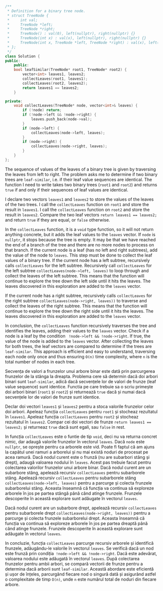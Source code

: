 ```cpp
/**
 * Definition for a binary tree node.
 * struct TreeNode {
 *     int val;
 *     TreeNode *left;
 *     TreeNode *right;
 *     TreeNode() : val(0), left(nullptr), right(nullptr) {}
 *     TreeNode(int x) : val(x), left(nullptr), right(nullptr) {}
 *     TreeNode(int x, TreeNode *left, TreeNode *right) : val(x), left(left), right(right) {}
 * };
 */
class Solution {
public:
    public:
    bool leafSimilar(TreeNode* root1, TreeNode* root2) {
        vector<int> leaves1, leaves2;
        collectLeaves(root1, leaves1);
        collectLeaves(root2, leaves2);
        return leaves1 == leaves2;
    }

private:
    void collectLeaves(TreeNode* node, vector<int>& leaves) {
        if (!node) return;
        if (!node->left && !node->right) {
            leaves.push_back(node->val);
        }
        if (node->left) {
            collectLeaves(node->left, leaves);
        }
        if (node->right) {
            collectLeaves(node->right, leaves);
        }
    }
};

```
The sequence of values of the leaves of a binary tree is given by traversing the leaves from left to right.
The problem asks me to determine if two binary trees are `leaf-similar`, i.e. if their leaf value sequences are identical.
The function I need to write takes two binary trees (`root1` and `root2`) and returns `true` if and only if their sequences of leaf values are identical.

I declare two vectors `leaves1` and `leaves2` to store the values of the leaves of the two trees.
I call the `collectLeaves` function on `root1` and store the result in `leaves1`.
I call the `collectLeaves` function on `root2` and store the result in `leaves2`.
Compare the two leaf vectors `return leaves1 == leaves2;` and return `true` if they are equal, or `false` otherwise.

In the `collectLeaves` function, it is a `void` type function, so it will not return anything concrete, but it adds the leaf values to the `leaves` vector.
If `node` is `nullptr`, it stops because the tree is empty. It may be that we have reached the end of a branch of the tree and there are no more nodes to process on that branch.
If the current node is a leaf (has no left and right subtrees), add the value of the node to `leaves`. This step must be done to collect the leaf values of a binary tree.
If the current node has a left subtree, recursively calls `collectLeaves` for the left subtree.
Recursively call `collectLeaves` for the left subtree `collectLeaves(node->left, leaves)` to loop through and collect the leaves of the left subtree.
This means that the function will continue to explore the tree down the left side until it hits the leaves.
The leaves discovered in this exploration are added to the `leaves` vector.

If the current node has a right subtree, recursively calls `collectLeaves` for the right subtree `collectLeaves(node->right, leaves))` to traverse and collect the leaves of the right subtree.
This means that the function will continue to explore the tree down the right side until it hits the leaves.
The leaves discovered in this exploration are added to the `leaves` vector.

In conclusion, the `collectLeaves` function recursively traverses the tree and identifies the leaves, adding their values to the `leaves` vector.
Check if a node is a leaf by the condition ` !node->left && !node->right`. If true, the value of the node is added to the `leaves` vector.
After collecting the leaves for both trees, the leaf vectors are compared to determine if the trees are `leaf-similar`.
This approach is efficient and easy to understand, traversing each node only once and thus ensuring `O(n)` time complexity, where `n` is the total number of nodes in each tree.



Secvența de valori a frunzelor unui arbore binar este dată prin parcurgerea frunzelor de la stânga la dreapta.
Problema cere să determin dacă doi arbori binari sunt `leaf-similar`, adică dacă secvențele lor de valori de frunze (leaf value sequence) sunt identice.
Functia pe care trebuie sa o scriu primește doi arbori binari (`root1` și `root2`) și returnează `true` dacă și numai dacă secvențele lor de valori de frunze sunt identice.

Declar doi vectori `leaves1` și `leaves2` pentru a stoca valorile frunzelor celor doi arbori.
Apeleaz funcția `collectLeaves` pentru `root1` și stocheaz rezultatul în `leaves1`.
Apeleaz funcția `collectLeaves` pentru `root2` și stocheaz rezultatul în `leaves2`.
Compar cei doi vectori de frunze `return leaves1 == leaves2;` și returneaz `true` dacă sunt egali, sau `false` in rest.

In funcția `collectLeaves` este o funtie de tip `void`, deci nu va returna concret nimic, dar adaugă valorile frunzelor în vectorul `leaves`.
Dacă `node` este `nullptr`, se oprește pentru ca arborele este vid. Poate fi faptul că am ajuns la capătul unei ramuri a arborelui și nu mai există noduri de procesat pe acea ramură.
Dacă nodul curent este o frunză (nu are subarbori stâng și drept), adaugă valoarea nodului în `leaves`.  Acest pas trebuie facut pentru colectarea valorilor frunzelor unui arbore binar.
Dacă nodul curent are un subarbore stâng, apelează recursiv `collectLeaves` pentru subarborele stâng.
Apelează recursiv `collectLeaves` pentru subarborele stâng `collectLeaves(node->left, leaves)` pentru a parcurge și colecta frunzele subarborelui stâng.
Aceasta înseamnă că funcția va continua să exploreze arborele în jos pe partea stângă până când atinge frunzele.
Frunzele descoperite în această explorare sunt adăugate în vectorul `leaves`.

Dacă nodul curent are un subarbore drept, apelează recursiv `collectLeaves` pentru subarborele drept `collectLeaves(node->right, leaves))` pentru a parcurge și colecta frunzele subarborelui drept.
Aceasta înseamnă că funcția va continua să exploreze arborele în jos pe partea dreaptă până când atinge frunzele.
Frunzele descoperite în această explorare sunt adăugate în vectorul `leaves`.

In concluzie, funcția `collectLeaves` parcurge recursiv arborele și identifică frunzele, adăugându-le valorile în vectorul `leaves`.
Se verifică dacă un nod este frunză prin condiția` !node->left && !node->right`. Dacă este adevărat, valoarea nodului este adăugată în vectorul `leaves`.
După colectarea frunzelor pentru ambii arbori, se compară vectorii de frunze pentru a determina dacă arborii sunt `leaf-similar`.
Această abordare este eficientă și ușor de înțeles, parcurgând fiecare nod o singură dată și asigurând astfel o complexitate de timp `O(n)`, unde `n` este numărul total de noduri din fiecare arbore.
